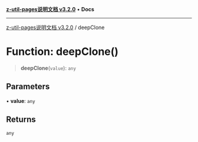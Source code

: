 [**z-util-pages说明文档 v3.2.0**](../README.md) • **Docs**

***

[z-util-pages说明文档 v3.2.0](../globals.md) / deepClone

# Function: deepClone()

> **deepClone**(`value`): `any`

## Parameters

• **value**: `any`

## Returns

`any`
